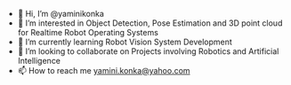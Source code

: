 - 👋 Hi, I’m @yaminikonka
- 👀 I’m interested in Object Detection, Pose Estimation and 3D point cloud for Realtime Robot Operating Systems
- 🌱 I’m currently learning Robot Vision System Development
- 💞️ I’m looking to collaborate on Projects involving Robotics and Artificial Intelligence
- 📫 How to reach me yamini.konka@yahoo.com

<!---
yaminikonka/yaminikonka is a ✨ special ✨ repository because its `README.md` (this file) appears on your GitHub profile.
You can click the Preview link to take a look at your changes.
--->
